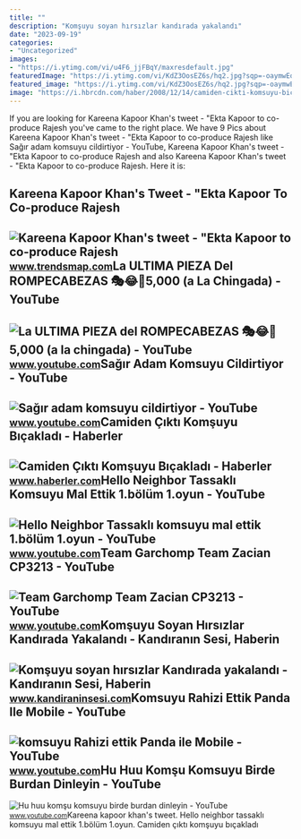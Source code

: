 ```yaml
---
title: ""
description: "Komşuyu soyan hırsızlar kandırada yakalandı"
date: "2023-09-19"
categories:
- "Uncategorized"
images:
- "https://i.ytimg.com/vi/u4F6_jjFBqY/maxresdefault.jpg"
featuredImage: "https://i.ytimg.com/vi/KdZ3OosEZ6s/hq2.jpg?sqp=-oaymwEoCOADEOgC8quKqQMcGADwAQH4Ad4EgAK4CIoCDAgAEAEYZSBMKGMwDw==&amp;rs=AOn4CLCfzFvJaPoNerKMbSKycXF-fCyaDA"
featured_image: "https://i.ytimg.com/vi/KdZ3OosEZ6s/hq2.jpg?sqp=-oaymwEoCOADEOgC8quKqQMcGADwAQH4Ad4EgAK4CIoCDAgAEAEYZSBMKGMwDw==&amp;rs=AOn4CLCfzFvJaPoNerKMbSKycXF-fCyaDA"
image: "https://i.hbrcdn.com/haber/2008/12/14/camiden-cikti-komsuyu-bicakladi_amp.jpg"
---
```


If you are looking for Kareena Kapoor Khan's tweet - "Ekta Kapoor to co-produce Rajesh you've came to the right place. We have 9 Pics about Kareena Kapoor Khan's tweet - "Ekta Kapoor to co-produce Rajesh like Sağır adam komsuyu cildirtiyor - YouTube, Kareena Kapoor Khan's tweet - "Ekta Kapoor to co-produce Rajesh and also Kareena Kapoor Khan's tweet - "Ekta Kapoor to co-produce Rajesh. Here it is:

Kareena Kapoor Khan's Tweet - "Ekta Kapoor To Co-produce Rajesh
---------------------------------------------------------------

 ![Kareena Kapoor Khan's tweet - "Ekta Kapoor to co-produce Rajesh](https://pbs.twimg.com/media/Fcyada8X0AANSFu.jpg) <small>www.trendsmap.com</small>La ULTIMA PIEZA Del ROMPECABEZAS 🎭😂🧘5,000 (a La Chingada) - YouTube
-------------------------------------------------------------------

 ![La ULTIMA PIEZA del ROMPECABEZAS 🎭😂🧘5,000 (a la chingada) - YouTube](https://i.ytimg.com/vi/KdZ3OosEZ6s/hq2.jpg?sqp=-oaymwEoCOADEOgC8quKqQMcGADwAQH4Ad4EgAK4CIoCDAgAEAEYZSBMKGMwDw==&rs=AOn4CLCfzFvJaPoNerKMbSKycXF-fCyaDA) <small>www.youtube.com</small>Sağır Adam Komsuyu Cildirtiyor - YouTube
----------------------------------------

 ![Sağır adam komsuyu cildirtiyor - YouTube](https://i.ytimg.com/vi/RzpWfSifPN4/maxresdefault.jpg) <small>www.youtube.com</small>Camiden Çıktı Komşuyu Bıçakladı - Haberler
------------------------------------------

 ![Camiden Çıktı Komşuyu Bıçakladı - Haberler](https://i.hbrcdn.com/haber/2008/12/14/camiden-cikti-komsuyu-bicakladi_amp.jpg) <small>www.haberler.com</small>Hello Neighbor Tassaklı Komsuyu Mal Ettik 1.bölüm 1.oyun - YouTube
------------------------------------------------------------------

 ![Hello Neighbor Tassaklı komsuyu mal ettik 1.bölüm 1.oyun - YouTube](https://i.ytimg.com/vi/ytvhYiBNY-c/maxresdefault.jpg) <small>www.youtube.com</small>Team Garchomp Team Zacian CP3213 - YouTube
------------------------------------------

 ![Team Garchomp Team Zacian CP3213 - YouTube](https://i.ytimg.com/vi/HYLCwcE-Dgc/maxres2.jpg?sqp=-oaymwEoCIAKENAF8quKqQMcGADwAQH4AYwCgALgA4oCDAgAEAEYRSBHKGUwDw==&rs=AOn4CLC_ulBvmvqa2cf2uT56Qfk3FCYaDA) <small>www.youtube.com</small>Komşuyu Soyan Hırsızlar Kandırada Yakalandı - Kandıranın Sesi, Haberin
----------------------------------------------------------------------

 ![Komşuyu soyan hırsızlar Kandırada yakalandı - Kandıranın Sesi, Haberin](https://www.kandiraninsesi.com/img/haber/komsuyu-soyan-hirsizlar-kandirada-yakalandi_339.jpg) <small>www.kandiraninsesi.com</small>Komsuyu Rahizi Ettik Panda Ile Mobile - YouTube
-----------------------------------------------

 ![komsuyu Rahizi ettik Panda ile Mobile - YouTube](https://i.ytimg.com/vi/H2mhZbsrZ0A/maxresdefault.jpg?sqp=-oaymwEmCIAKENAF8quKqQMa8AEB-AH-CYAC0AWKAgwIABABGHIgXyhBMA8=&rs=AOn4CLChMlPrbuC2KhyvKS63p6MsMvYanA) <small>www.youtube.com</small>Hu Huu Komşu Komsuyu Birde Burdan Dinleyin - YouTube
----------------------------------------------------

 ![Hu huu komşu komsuyu birde burdan dinleyin - YouTube](https://i.ytimg.com/vi/u4F6_jjFBqY/maxresdefault.jpg) <small>www.youtube.com</small>Kareena kapoor khan's tweet. Hello neighbor tassaklı komsuyu mal ettik 1.bölüm 1.oyun. Camiden çıktı komşuyu bıçakladı
